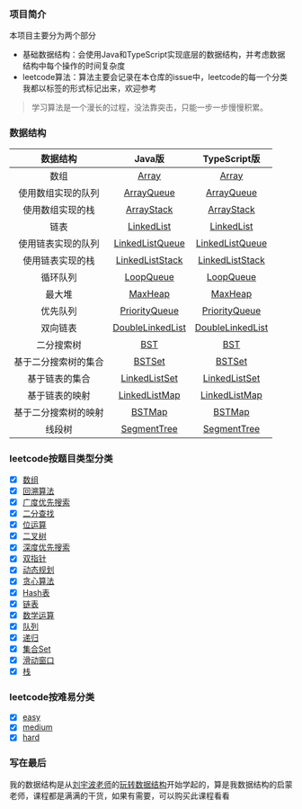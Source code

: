 ### 项目简介
本项目主要分为两个部分
- 基础数据结构：会使用Java和TypeScript实现底层的数据结构，并考虑数据结构中每个操作的时间复杂度
- leetcode算法：算法主要会记录在本仓库的issue中，leetcode的每一个分类我都以标签的形式标记出来，欢迎参考

> 学习算法是一个漫长的过程，没法靠突击，只能一步一步慢慢积累。

### 数据结构
数据结构 | Java版 |  TypeScript版  
:-:|:-:|:-:
数组 | [Array](./DataStructureJava/Array.java) | [Array](./DataStructureTypeScript/Array.ts) |
使用数组实现的队列 | [ArrayQueue](./DataStructureJava/ArrayQueue.java) | [ArrayQueue](./DataStructureTypeScript/ArrayQueue.ts) |
使用数组实现的栈 | [ArrayStack](./DataStructureJava/ArrayStack.java) | [ArrayStack](./DataStructureTypeScript/ArrayStack.ts) |
链表 | [LinkedList](./DataStructureJava/LinkedList.java) | [LinkedList](./DataStructureTypeScript/LinkedList.ts) |
使用链表实现的队列 | [LinkedListQueue](./DataStructureJava/LinkedListQueue.java) | [LinkedListQueue](./DataStructureTypeScript/LinkedListQueue.ts) |
使用链表实现的栈 | [LinkedListStack](./DataStructureJava/LinkedListStack.java) | [LinkedListStack](./DataStructureTypeScript/LinkedListStack.ts) |
循环队列 | [LoopQueue](./DataStructureJava/LoopQueue.java) | [LoopQueue](./DataStructureTypeScript/LoopQueue.ts) |
最大堆 | [MaxHeap](./DataStructureJava/MaxHeap.java) | [MaxHeap](./DataStructureTypeScript/MaxHeap.ts) |
优先队列 | [PriorityQueue](./DataStructureJava/PriorityQueue.java) | [PriorityQueue](./DataStructureTypeScript/PriorityQueue.ts) |
双向链表 | [DoubleLinkedList](./DataStructureJava/DoubleLinkedList.java) | [DoubleLinkedList](./DataStructureTypeScript/DoubleLinkedList.ts) |
二分搜索树 | [BST](./DataStructureJava/BST.java) | [BST](./DataStructureTypeScript/BST.ts) |
基于二分搜索树的集合 | [BSTSet](./DataStructureJava/BSTSet.java) | [BSTSet](./DataStructureTypeScript/BSTSet.ts) |
基于链表的集合 | [LinkedListSet](./DataStructureJava/LinkedListSet.java) | [LinkedListSet](./DataStructureTypeScript/LinkedListSet.ts) |
基于链表的映射 | [LinkedListMap](./DataStructureJava/LinkedListMap.java) | [LinkedListMap](./DataStructureTypeScript/LinkedListMap.ts) |
基于二分搜索树的映射 | [BSTMap](./DataStructureJava/BSTMap.java) | [BSTMap](./DataStructureTypeScript/BSTMap.ts) |
线段树 | [SegmentTree](./DataStructureJava/SegmentTree.java) | [SegmentTree](./DataStructureTypeScript/SegmentTree.ts) |

### leetcode按题目类型分类
- [x] [数组](https://github.com/GuoLizhi/algorithm/labels/Array)
- [x] [回溯算法](https://github.com/GuoLizhi/algorithm/labels/Backtracking)
- [x] [广度优先搜索](https://github.com/GuoLizhi/algorithm/labels/BFS)
- [x] [二分查找](https://github.com/GuoLizhi/algorithm/labels/Binary%20Search)
- [x] [位运算](https://github.com/GuoLizhi/algorithm/labels/Bit%20Manipulation)
- [x] [二叉树](https://github.com/GuoLizhi/algorithm/labels/Tree)
- [x] [深度优先搜索](https://github.com/GuoLizhi/algorithm/labels/DFS)
- [x] [双指针](https://github.com/GuoLizhi/algorithm/labels/Two%20Pointers)
- [x] [动态规划](https://github.com/GuoLizhi/algorithm/labels/DP)
- [x] [贪心算法](https://github.com/GuoLizhi/algorithm/labels/Greedy)
- [x] [Hash表](https://github.com/GuoLizhi/algorithm/labels/HashTable)
- [x] [链表](https://github.com/GuoLizhi/algorithm/labels/LinkedList)
- [x] [数学运算](https://github.com/GuoLizhi/algorithm/labels/Math)
- [x] [队列](https://github.com/GuoLizhi/algorithm/labels/Queue)
- [x] [递归](https://github.com/GuoLizhi/algorithm/labels/Recursion)
- [x] [集合Set](https://github.com/GuoLizhi/algorithm/labels/Set)
- [x] [滑动窗口](https://github.com/GuoLizhi/algorithm/labels/Sliding%20Window)
- [x] [栈](https://github.com/GuoLizhi/algorithm/labels/Stack)

### leetcode按难易分类
- [x] [easy](https://github.com/GuoLizhi/algorithm/labels/Easy)
- [x] [medium](https://github.com/GuoLizhi/algorithm/labels/Medium)
- [x] [hard](https://github.com/GuoLizhi/algorithm/labels/Hard)

### 写在最后
我的数据结构是从[刘宇波老师](https://github.com/liuyubobobo/)的[玩转数据结构](https://coding.imooc.com/class/207.html)开始学起的，算是我数据结构的启蒙老师，课程都是满满的干货，如果有需要，可以购买此课程看看